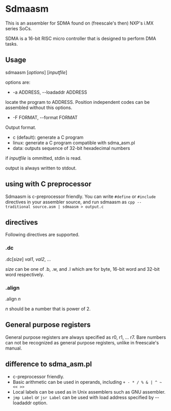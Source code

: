 # Sdmaasm

This is an assembler for SDMA found on (freescale's then) NXP's i.MX
series SoCs.

SDMA is a 16-bit RISC micro controller that is designed to perform DMA tasks.

## Usage

sdmaasm [*options*] [*inputfile*]

options are:

- -a ADDRESS, --loadaddr ADDRESS

locate the program to ADDRESS.  Position independent codes can be assembled without this options.
- -F FORMAT, --format FORMAT

Output format.
- c (default): generate a C program
- linux: generate a C program compatible with sdma_asm.pl
- data: outputs sequence of 32-bit hexadecimal numbers

if *inputfile* is ommitted, stdin is read.

output is always written to stdout.

## using with C preprocessor
Sdmaasm is c-preprocessor friendly.  You can write `#define` or `#include` directives in your assembler source,
and run sdmaasm as `cpp --traditional source.asm | sdmaasm > output.c`

## directives
Following directives are supported.

### .dc
.dc[*size*] *val1*, *val2*, ...

*size* can be one of .b, .w, and .l which are for byte, 16-bit word and 32-bit word respectively.

### .align
.align *n*

*n* should be a number that is power of 2.

## General purpose registers
General purpose registers are always specified as r0, r1, ... r7.
Bare numbers can not be recognized as general purpose registers, unlike in freescale's manual.


## difference to sdma_asm.pl
- c-preprocessor friendly.
- Basic arithmetic can be used in operands, including `+ - * / % & | ^ ~ << >>`
- Local labels can be used as in Unix assemblers such as GNU
  assembler.
- `jmp Label` or `jsr Label` can be used with load address specified
  by --loadaddr option.





